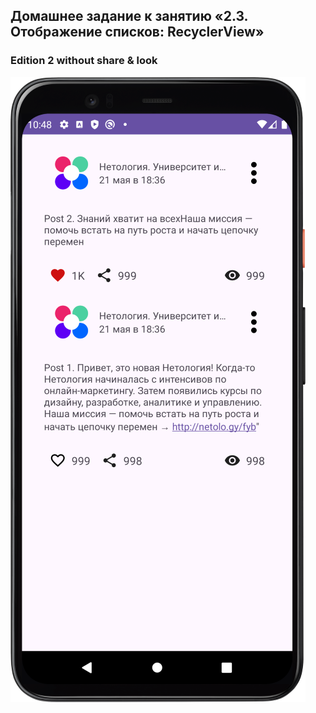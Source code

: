 ## Домашнее задание к занятию «2.3. Отображение списков: RecyclerView»

### Edition 2 without share & look

![Screenshot](img/Screenshot_RecyclerView_edit1_472x1000.png)
